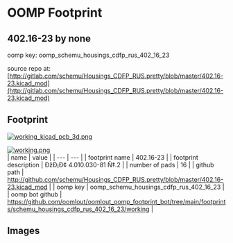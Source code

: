 # OOMP Footprint  
## 402.16-23  by none  
  
oomp key: oomp_schemu_housings_cdfp_rus_402_16_23  
  
source repo at: [http://gitlab.com/schemu/Housings_CDFP_RUS.pretty/blob/master/402.16-23.kicad_mod](http://gitlab.com/schemu/Housings_CDFP_RUS.pretty/blob/master/402.16-23.kicad_mod)  
## Footprint  
  
[![working_kicad_pcb_3d.png](working_kicad_pcb_3d_600.png)](working_kicad_pcb_3d.png)  
  
[![working.png](working_600.png)](working.png)  
| name | value | 
| --- | --- | 
| footprint name | 402.16-23 | 
| footprint description | ÐžÐ¡Ð¢ 4.010.030-81 Ñ‡.2 | 
| number of pads | 16 | 
| github path | http://github.com/schemu/Housings_CDFP_RUS.pretty/blob/master/402.16-23.kicad_mod | 
| oomp key | oomp_schemu_housings_cdfp_rus_402_16_23 | 
| oomp bot github | https://github.com/oomlout/oomlout_oomp_footprint_bot/tree/main/footprints/schemu_housings_cdfp_rus_402_16_23/working | 
## Images  
